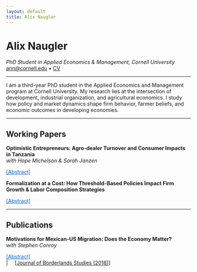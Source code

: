 ```yaml
---
layout: default
title: Alix Naugler
---
```


# Alix Naugler  
_PhD Student in Applied Economics & Management, Cornell University_  
ann@cornell.edu • [CV](/assets/CV_AlixNaugler_2025.pdf)

---

I am a third-year PhD student in the Applied Economics and Management program at Cornell University. My research lies at the intersection of development, industrial organization, and agricultural economics. I study how policy and market dynamics shape firm behavior, farmer beliefs, and economic outcomes in developing economies.

---

## Working Papers

**Optimistic Entrepreneurs: Agro-dealer Turnover and Consumer Impacts in Tanzania**  
_with Hope Michelson & Sarah Janzen_  
<span style="display:inline-block; margin-right: 15px;">
<details style="display:inline;">
  <summary style="display:inline; cursor:pointer;">
    <a href="#" style="text-decoration:underline; color:#0366d6;">[Abstract]</a>
  </summary>
  <p>
    Firm turnover (i.e., entry and exit) in markets characterized by information asymmetries
can affect market functioning and consumer trust. We study agro-dealer turnover and its implications for smallholder farmers in rural Tanzania. Using a census of agro-dealers, we document annual agro-dealer entry and exit rates of 34 and 18 percent, respectively—more than double those typically observed for micro-, small-, and medium-enterprises (MSMEs) operating in nonagricultural sectors in low-income countries. Though few observable agro-dealer characteristics predict exit, we show that agro-dealer exit is more common where local competition is stronger. We develop a theoretical model of firm turnover under information asymmetries and test its predictions empirically. We find that farmers’ beliefs about agricultural input quality improve when agro-dealers exit, consistent with the model’s prediction that farmers believe agro-dealers selling low-quality agricultural inputs exit. However, farmers who regularly purchase agricultural inputs from the same agro-dealer have lower quality expectations for a new market entrant. These findings suggest that agro-dealer turnover plays an important role in shaping farmer perceptions of agricultural input quality and technology adoption, and that farmers use stable relationships with suppliers as a strategy to mitigate uncertainty in markets with information asymmetries.
  </p>
</details>
</span>

**Formalization at a Cost: How Threshold-Based Policies Impact Firm Growth & Labor Composition Strategies**  
<span style="display:inline-block; margin-right: 15px;">
<details style="display:inline;">
  <summary style="display:inline; cursor:pointer;">
    <a href="#" style="text-decoration:underline; color:#0366d6;">[Abstract]</a>
  </summary>
  <p>
    This research examines the unintended consequences of size-dependent formalization policies
on firm behavior, focusing on a provision in Vietnam’s Labor Code 2012. The policy requires firms with at least 10 formally contracted, paid employees to comply with specific labor regulations, creating potential distortions in firm growth and labor composition by encouraging firms to limit their size or shift toward non-compliant labor arrangements. Using panel data of micro-, small-, and medium-enterprises in Vietnam, this study leverages a difference-in-discontinuities approach to isolate the policy’s localized temporal effects. It also groups firms into fully formal, partially formal, and fully informal dimensions, providing insights into whether firms adjust their formalization strategies in response to the policy. Results show that firms just below the threshold substitute toward unpaid full-time workers to avoid crossing this regulatory threshold that imposes higher compliance costs. Meanwhile, firms just above the threshold are more likely to be registered with the government but continue to rely on informal employment. This analysis overall evaluates how threshold-based policies shape firm strategies in a developing economy.
  </p>
</details>
</span>

---

## Publications

**Motivations for Mexican-US Migration: Does the Economy Matter?**  
_with Stephen Conroy_  
<span style="display:inline-block; margin-right: 15px;">
<details style="display:inline;">
  <summary style="display:inline; cursor:pointer;">
    <a href="#" style="text-decoration:underline; color:#0366d6;">[Abstract]</a>
  </summary>
  <p>
    This research examines Mexican immigrants’ motivations for crossing into the US to evaluate whether macroeconomic conditions affect these motivations. Using a data set of 44,017 Mexican migrants from 2010 through September 2016 and controlling for personal factors, results indicate economic motivations are moderated by US macroeconomic conditions and in the expected way, i.e. the US unemployment rate (growth rate) is inversely (directly) associated with economic motivations to cross into the US and positively associated with non-economic (familial-based) motivations. Results also suggest that Mexican migrants coming to the US in the wake of the Great Recession (i.e. in 2010 and 2011) were much less likely to cross for economic reasons than those crossing in 2015 and 2016, while those crossing in 2013 and 2014 were more likely to cross for economic reasons. We suspect nationalistic rhetoric amplified by Trump’s campaign for US president may have crowded out economic motivations as immigrants expected the proposed anti-immigrant policies to reduce the availability of US economic opportunities. Similar support for macroeconomic “push” effects from the Mexican economy were not found. Additionally, economic and familial-based motivations for migrating appear to be substitutes and both respond to US macroeconomic conditions though in opposite ways.
  </p>
</details>
</span>
<span style="display:inline-block; margin-right: 15px;">|</span>
<span style="display:inline-block;">
  [<a href="/assets/Motivation_for_Mexican.pdf" target="_blank">Journal of Borderlands Studies (2018)</a>]
</span>

